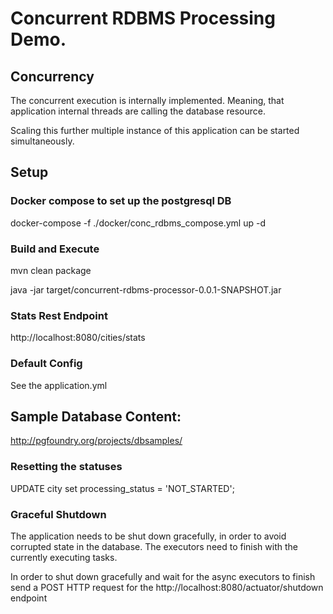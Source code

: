 # Concurrent RDBMS Processing Demo.


## Concurrency

The concurrent execution is internally implemented. Meaning, that application internal threads are calling the database resource.

Scaling this further multiple instance of this application can be started simultaneously.

## Setup

### Docker compose to set up the postgresql DB  
docker-compose -f ./docker/conc_rdbms_compose.yml up -d

### Build and Execute
mvn clean package

java -jar target/concurrent-rdbms-processor-0.0.1-SNAPSHOT.jar

### Stats Rest Endpoint
http://localhost:8080/cities/stats

### Default Config
See the application.yml


## Sample Database Content:
http://pgfoundry.org/projects/dbsamples/


### Resetting the statuses
UPDATE city set processing_status = 'NOT_STARTED';


### Graceful Shutdown
The application needs to be shut down gracefully, in order to avoid corrupted state in the database.
The executors need to finish with the currently executing tasks.

In order to shut down gracefully and wait for the async executors to finish send a POST HTTP request for the http://localhost:8080/actuator/shutdown endpoint